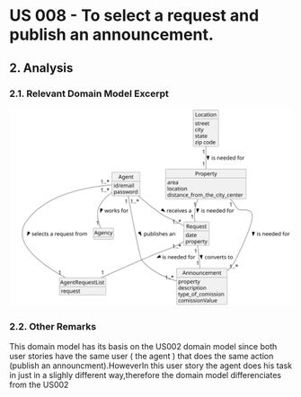 # US 008 - To select a request and publish an announcement.


## 2. Analysis

### 2.1. Relevant Domain Model Excerpt 

![Domain Model](svg/us008-domain-model.svg)

### 2.2. Other Remarks

This domain model has its basis on the US002 domain model since both user stories have the same user ( the agent ) that does the same action
(publish an announcment).HoweverIn this user story the agent does his task in just in a slighly different way,therefore the domain model differenciates from the US002